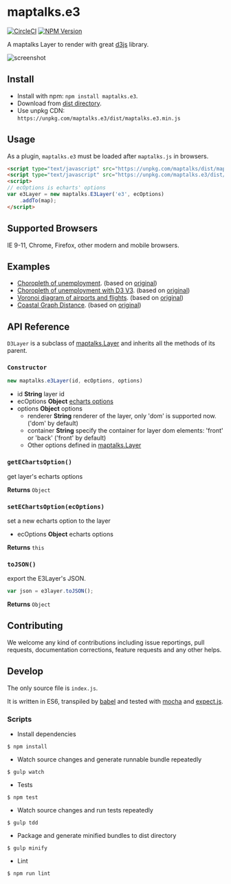 # maptalks.e3

[![CircleCI](https://circleci.com/gh/maptalks/maptalks.e3.svg?style=shield)](https://circleci.com/gh/maptalks/maptalks.e3)
[![NPM Version](https://img.shields.io/npm/v/maptalks.e3.svg)](https://github.com/maptalks/maptalks.e3)

A maptalks Layer to render with great [d3js](https://d3js.org) library.

![screenshot]()

## Install
  
* Install with npm: ```npm install maptalks.e3```. 
* Download from [dist directory](https://github.com/maptalks/maptalks.e3/tree/gh-pages/dist).
* Use unpkg CDN: ```https://unpkg.com/maptalks.e3/dist/maptalks.e3.min.js```

## Usage

As a plugin, ```maptalks.e3``` must be loaded after ```maptalks.js``` in browsers.
```html
<script type="text/javascript" src="https://unpkg.com/maptalks/dist/maptalks.min.js"></script>
<script type="text/javascript" src="https://unpkg.com/maptalks.e3/dist/maptalks.e3.min.js"></script>
<script>
// ecOptions is echarts' options
var e3Layer = new maptalks.E3Layer('e3', ecOptions)
    .addTo(map);
</script>
```
## Supported Browsers

IE 9-11, Chrome, Firefox, other modern and mobile browsers.

## Examples

* [Choropleth of unemployment](https://maptalks.github.io/maptalks.e3/demo/choropleth.html). (based on [original](http://bl.ocks.org/mbostock/4060606))
* [Choropleth of unemployment with D3 V3](https://maptalks.github.io/maptalks.e3/demo/choropleth-v3.html). (based on [original](http://bl.ocks.org/mbostock/4060606))
* [Voronoi diagram of airports and flights](https://maptalks.github.io/maptalks.e3/demo/flights.html). (based on [original](http://bl.ocks.org/mbostock/7608400))
* [Coastal Graph Distance](https://maptalks.github.io/maptalks.e3/demo/coastal.html). (based on [original](http://bl.ocks.org/mbostock/9744818))

## API Reference

```D3Layer``` is a subclass of [maptalks.Layer](http://docs.maptalks.org/api/maptalks.Layer.html) and inherits all the methods of its parent.

### `Constructor`

```javascript
new maptalks.e3Layer(id, ecOptions, options)
```

* id **String** layer id
* ecOptions **Object** [echarts options](http://echarts.baidu.com/echarts2/doc/doc-en.html)
* options **Object** options
    * renderer **String** renderer of the layer, only 'dom' is supported now. ('dom' by default)
    * container **String** specify the container for layer dom elements: 'front' or 'back' ('front' by default)
    * Other options defined in [maptalks.Layer](http://docs.maptalks.org/api/maptalks.Layer.html)

### `getEChartsOption()`

get layer's echarts options

**Returns** `Object`

### `setEChartsOption(ecOptions)`

set a new echarts option to the layer

* ecOptions **Object** echarts options

**Returns** `this`

### `toJSON()`

export the E3Layer's JSON.

```javascript
var json = e3layer.toJSON();
```

**Returns** `Object`

## Contributing

We welcome any kind of contributions including issue reportings, pull requests, documentation corrections, feature requests and any other helps.

## Develop

The only source file is ```index.js```.

It is written in ES6, transpiled by [babel](https://babeljs.io/) and tested with [mocha](https://mochajs.org) and [expect.js](https://github.com/Automattic/expect.js).

### Scripts

* Install dependencies
```shell
$ npm install
```

* Watch source changes and generate runnable bundle repeatedly
```shell
$ gulp watch
```

* Tests
```shell
$ npm test
```

* Watch source changes and run tests repeatedly
```shell
$ gulp tdd
```

* Package and generate minified bundles to dist directory
```shell
$ gulp minify
```

* Lint
```shell
$ npm run lint
```
